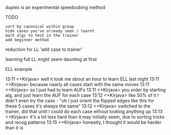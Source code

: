 duplex is an experimental speedcubing method

TODO

    sort by canonical within group
    hide cases you've already seen / learnt
    mark algs to test in the trainer
    add beginner method

reduction for LL
'add case to trainer'

learning full LL might seem daunting at first

ELL example

13:11 <+Kirjava> well it took me about an hour to learn ELL last night
13:11 <+Kirjava> because nearly all cases start with the same moves
13:11 <+Kirjava> so I just had to learn AUFs
13:11 <+Kirjava> you order by starting alg, and just learn the AUF for each case
13:12 <+Kirjava> like 50% of it I didn't even try the case - "oh I just orient the flipped edges like this for these 5 cases it's always the same"
13:12 <+Kirjava> switched to the trainer, did that until I could do each case eithout looking anything up
13:13 <+Kirjava> it's a lot less hard than it may initially seem, due to sorting tricks and recog patterns
13:15 <+Kirjava> honestly, I thought it would be harder than it is
